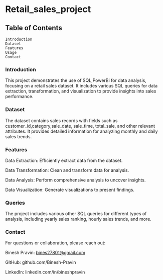 # Retail_sales_project
## Table of Contents
    Introduction
    Dataset
    Features
    Usage
    Contact
### Introduction
This project demonstrates the use of SQL,PowerBi for data analysis, focusing on a retail sales dataset. It includes various SQL queries for data extraction, transformation, and visualization to provide insights into sales performance.

### Dataset
The dataset contains sales records with fields such as customer_id,category,sale_date, sale_time, total_sale, and other relevant attributes. It provides detailed information for analyzing monthly and daily sales trends.

### Features
Data Extraction: Efficiently extract data from the dataset.

Data Transformation: Clean and transform data for analysis.

Data Analysis: Perform comprehensive analysis to uncover insights.

Data Visualization: Generate visualizations to present findings.

### Queries
The project includes various other SQL queries for different types of analysis, including yearly sales ranking, hourly sales trends, and more.

### Contact
For questions or collaboration, please reach out:

Binesh Pravin: bines27801@gmail.com

GitHub: github.com/Binesh-Pravin

LinkedIn: linkedin.com/in/bineshpravin
